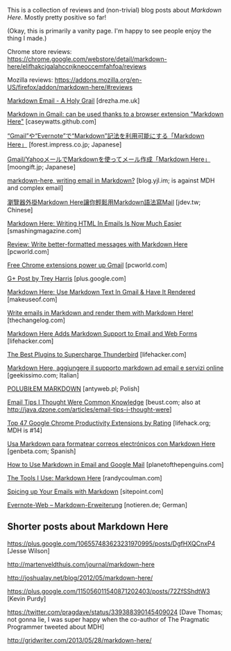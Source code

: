 This is a collection of reviews and (non-trivial) blog posts about *Markdown Here*. Mostly pretty positive so far!

(Okay, this is primarily a vanity page. I'm happy to see people enjoy the thing I made.)

Chrome store reviews: https://chrome.google.com/webstore/detail/markdown-here/elifhakcjgalahccnjkneoccemfahfoa/reviews

Mozilla reviews: https://addons.mozilla.org/en-US/firefox/addon/markdown-here/#reviews

[Markdown Email - A Holy Grail](http://drezha.me.uk/post/33018298509/markdown-email-a-holy-grail) [drezha.me.uk]

[Markdown in Gmail: can be used thanks to a browser extension "Markdown Here"](http://caseywatts.github.com/2012/12/17/markdown_in_gmail/) [caseywatts.github.com]

[“Gmail”や“Evernote”で“Markdown”記法を利用可能にする「Markdown Here」](http://www.forest.impress.co.jp/docs/review/20130124_584862.html) [forest.impress.co.jp; Japanese]

[Gmail/YahooメールでMarkdownを使ってメール作成「Markdown Here」](http://www.moongift.jp/2013/01/20130110/) [moongift.jp; Japanese]

[markdown-here, writing email in Markdown?](http://blog.yjl.im/2012/06/markdown-here-writing-email-in-markdown.html) [blog.yjl.im; is against MDH and complex email]

[瀏覽器外掛Markdown Here讓你輕鬆用Markdown語法寫Mail](http://jdev.tw/blog/2694/markdown-here-plugin-for-browsers) [jdev.tw; Chinese]

[Markdown Here: Writing HTML In Emails Is Now Much Easier](http://www.smashingmagazine.com/smashing-newsletter-issue-62/#a4) [smashingmagazine.com]

[Review: Write better-formatted messages with Markdown Here](http://www.pcworld.com/article/2037007/review-write-better-formatted-messages-with-markdown-here.html) [pcworld.com]

[Free Chrome extensions power up Gmail](http://www.pcworld.com/article/2037000/free-chrome-extensions-power-up-gmail.html) [pcworld.com]

[G+ Post by Trey Harris](https://plus.google.com/116222833568410151476/posts/ajHcbK5zCpA) [plus.google.com]

[Markdown Here: Use Markdown Text In Gmail & Have It Rendered](http://www.makeuseof.com/tag/markdown-here-type-markdown-text-in-gmail-have-it-rendered-chrome/) [makeuseof.com]

[Write emails in Markdown and render them with Markdown Here!](http://thechangelog.com/write-emails-in-markdown-and-render-them-with-markdown-here/) [thechangelog.com]

[Markdown Here Adds Markdown Support to Email and Web Forms](http://lifehacker.com/markdown-here-adds-markdown-support-to-email-and-web-fo-785865889) [lifehacker.com]

[The Best Plugins to Supercharge Thunderbird](http://lifehacker.com/the-best-plugins-to-supercharge-thunderbird-807352970) [lifehacker.com]

[Markdown Here, aggiungere il supporto markdown ad email e servizi online](http://www.geekissimo.com/2013/07/16/markdown-here-aggiungere-supporto-markdown-email-servizi-online/) [geekissimo.com; Italian]

[POLUBIŁEM MARKDOWN](http://antyweb.pl/polubilem-markdown/) [antyweb.pl; Polish]

[Email Tips I Thought Were Common Knowledge](http://beust.com/weblog/2013/08/06/email-tips/) [beust.com; also at http://java.dzone.com/articles/email-tips-i-thought-were]

[Top 47 Google Chrome Productivity Extensions by Rating](http://www.lifehack.org/articles/technology/top-47-google-chrome-productivity-extensions-rating.html) [lifehack.org; MDH is #14]

[Usa Markdown para formatear correos electrónicos con Markdown Here](http://www.genbeta.com/correo/usa-markdown-para-formatear-correos-electronicos-con-markdown-here) [genbeta.com; Spanish]

[How to Use Markdown in Email and Google Mail](http://www.planetofthepenguins.com/technology/how-to-use-markdown-in-email-and-google-mail) [planetofthepenguins.com]

[The Tools I Use: Markdown Here](http://randycoulman.com/blog/2013/08/20/markdown-here/) [randycoulman.com]

[Spicing up Your Emails with Markdown](http://www.sitepoint.com/spicing-up-your-emails-with-markdown/) [sitepoint.com]

[Evernote-Web – Markdown-Erweiterung](http://www.notieren.de/evernote-web-markdown-erweiterung/) [notieren.de; German]

## Shorter posts about Markdown Here

https://plus.google.com/106557483623231970995/posts/DgfHXQCnxP4 [Jesse Wilson]

http://martenveldthuis.com/journal/markdown-here

http://joshualay.net/blog/2012/05/markdown-here/

https://plus.google.com/115056011540871202403/posts/72ZfSShdtW3 [Kevin Purdy]

https://twitter.com/pragdave/status/339388390145409024 [Dave Thomas; not gonna lie, I was super happy when the co-author of The Pragmatic Programmer tweeted about MDH]

http://gridwriter.com/2013/05/28/markdown-here/